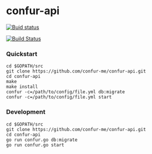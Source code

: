 confur-api
============
[![Buid status][travis-badge]][travis-url]

[![Build Status](https://travis-ci.org/confur-me/confur-api.svg?branch=master)](https://travis-ci.org/confur-me/confur-api)

### Quickstart

```
cd $GOPATH/src
git clone https://github.com/confur-me/confur-api.git
cd confur-api
make
make install
confur -c=/path/to/config/file.yml db:migrate
confur -c=/path/to/config/file.yml start
```

### Development

```
cd $GOPATH/src
git clone https://github.com/confur-me/confur-api.git
cd confur-api
go run confur.go db:migrate
go run confur.go start
```

[travis-badge]: https://travis-ci.org/confur-me/confur-api.svg?branch=master
[travis-url]: https://travis-ci.org/confur-me/confur-api
